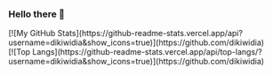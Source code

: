 ### Hello there 👋

<div class="d-flex flex-justify-between">
    <div class='col-12 col-md-6 col-lg-6'>
[![My GitHub Stats](https://github-readme-stats.vercel.app/api?username=dikiwidia&show_icons=true)](https://github.com/dikiwidia)
    </div>
    <div>
[![Top Langs](https://github-readme-stats.vercel.app/api/top-langs/?username=dikiwidia&show_icons=true)](https://github.com/dikiwidia)
    </div>
</div>
